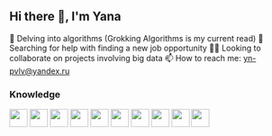 ## Hi there 👋, I'm Yana

🔭 Delving into algorithms (Grokking Algorithms is my current read)
🤔 Searching for help with finding a new job opportunity
👯‍♀️ Looking to collaborate on projects involving big data
📫 How to reach me: yn-pvlv@yandex.ru

### Knowledge
<img height="32" width="32" src="[https://cdn.simpleicons.org/javascript](https://developer.mozilla.org/en-US/docs/Web/JavaScript)" /> <img height="32" width="32" src="https://cdn.simpleicons.org/typescript" />
<img height="32" width="32" src="https://cdn.simpleicons.org/css3" />
<img height="32" width="32" src="https://cdn.simpleicons.org/webpack" />
<img height="32" width="32" src="https://cdn.simpleicons.org/html5" />
<img height="32" width="32" src="https://cdn.simpleicons.org/react" />
<img height="32" width="32" src="https://cdn.simpleicons.org/redux" />
<img height="32" width="32" src="https://cdn.simpleicons.org/figma" />
<img height="32" width="32" src="https://cdn.simpleicons.org/cypress" />
<img height="32" width="32" src="https://cdn.simpleicons.org/jest" />
